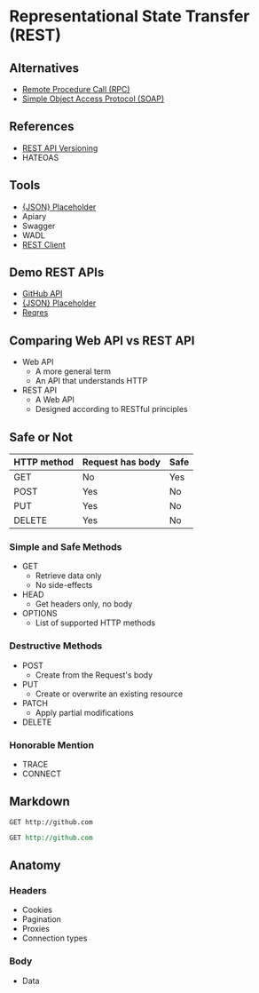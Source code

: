 # Representational State Transfer (REST)

<!--
https://linkedin.com/learning/paths/become-a-restful-api-developer

https://linkedin.com/learning/programming-foundations-apis-and-web-services/communicate-on-the-web-using-services
https://linkedin.com/learning/introduction-to-web-apis/what-is-an-api
https://linkedin.com/learning/learning-rest-apis/welcome
https://linkedin.com/learning/designing-restful-apis/welcome
https://linkedin.com/learning/api-testing-and-validation/welcome

https://linkedin.com/learning/building-apis-with-swagger-and-the-openapi-specification/open-source-tools
https://linkedin.com/learning/building-apis-with-swagger-and-the-openapi-specification/building-apis-with-swagger

https://app.pluralsight.com/library/courses/rest-fundamental/table-of-contents
https://www.youtube.com/watch?v=_1xa8Bsho6A
-->

## Alternatives

- [Remote Procedure Call (RPC)](/rpc.md)
- [Simple Object Access Protocol (SOAP)](/soap.md)

## References

- [REST API Versioning](https://restfulapi.net/versioning/)
- HATEOAS

## Tools

- [{JSON} Placeholder](https://jsonplaceholder.typicode.com/)
- Apiary
- Swagger
- WADL
- [REST Client](/rest-client.md)

## Demo REST APIs

- [GitHub API](https://api.github.com/)
- [{JSON} Placeholder](https://jsonplaceholder.typicode.com/)
- [Reqres](https://reqres.in/)

## Comparing Web API vs REST API

- Web API
  - A more general term
  - An API that understands HTTP
- REST API
  - A Web API
  - Designed according to RESTful principles

## Safe or Not

| HTTP method | Request has body | Safe |
| --- | --- | --- |
| GET | No | Yes |
| POST | Yes | No |
| PUT | Yes | No |
| DELETE | Yes | No |

### Simple and Safe Methods

- GET
  - Retrieve data only
  - No side-effects
- HEAD
  - Get headers only, no body
- OPTIONS
  - List of supported HTTP methods

### Destructive Methods

- POST
  - Create from the Request's body
- PUT
  - Create or overwrite an existing resource
- PATCH
  - Apply partial modifications
- DELETE

### Honorable Mention

- TRACE
- CONNECT

## Markdown

```http
GET http://github.com
```

```rest
GET http://github.com
```

## Anatomy

### Headers

- Cookies
- Pagination
- Proxies
- Connection types

### Body

- Data
